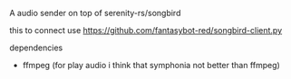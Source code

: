 
A audio sender on top of serenity-rs/songbird

this to connect use https://github.com/fantasybot-red/songbird-client.py

dependencies
- ffmpeg (for play audio i think that symphonia not better than ffmpeg)